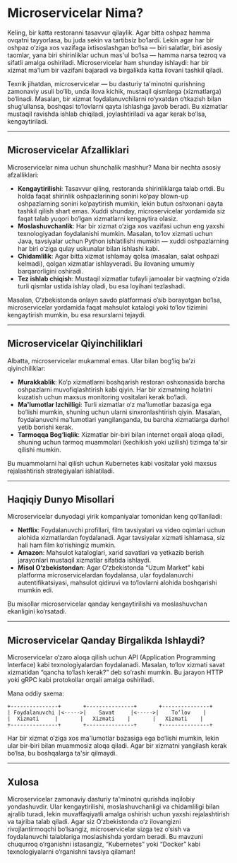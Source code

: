 # Microservicelar Nima?
Keling, bir katta restoranni tasavvur qilaylik. Agar bitta oshpaz hamma ovqatni tayyorlasa, bu juda sekin va tartibsiz bo‘lardi. Lekin agar har bir oshpaz o‘ziga xos vazifaga ixtisoslashgan bo‘lsa — biri salatlar, biri asosiy taomlar, yana biri shirinliklar uchun mas'ul bo‘lsa — hamma narsa tezroq va sifatli amalga oshiriladi. Microservicelar ham shunday ishlaydi: har bir xizmat ma'lum bir vazifani bajaradi va birgalikda katta ilovani tashkil qiladi.

Texnik jihatdan, microservicelar — bu dasturiy ta'minotni qurishning zamonaviy usuli bo‘lib, unda ilova kichik, mustaqil qismlarga (xizmatlarga) bo‘linadi. Masalan, bir xizmat foydalanuvchilarni ro‘yxatdan o‘tkazish bilan shug‘ullansa, boshqasi to‘lovlarni qayta ishlashga javob beradi. Bu xizmatlar mustaqil ravishda ishlab chiqiladi, joylashtiriladi va agar kerak bo‘lsa, kengaytiriladi.

---

## Microservicelar Afzalliklari
Microservicelar nima uchun shunchalik mashhur? Mana bir nechta asosiy afzalliklari:

- **Kengaytirilishi**: Tasavvur qiling, restoranda shirinliklarga talab ortdi. Bu holda faqat shirinlik oshpazlarining sonini ko‘pay blown-up oshpazlarning sonini ko‘paytirish mumkin, lekin butun oshxonani qayta tashkil qilish shart emas. Xuddi shunday, microservicelar yordamida siz faqat talab yuqori bo‘lgan xizmatlarni kengaytira olasiz.
- **Moslashuvchanlik**: Har bir xizmat o‘ziga xos vazifasi uchun eng yaxshi texnologiyadan foydalanishi mumkin. Masalan, to‘lov xizmati uchun Java, tavsiyalar uchun Python ishlatilishi mumkin — xuddi oshpazlarning har biri o‘ziga qulay uskunalar bilan ishlashi kabi.
- **Chidamlilik**: Agar bitta xizmat ishlamay qolsa (masalan, salat oshpazi kelmadi), qolgan xizmatlar ishlayveradi. Bu ilovaning umumiy barqarorligini oshiradi.
- **Tez ishlab chiqish**: Mustaqil xizmatlar tufayli jamoalar bir vaqtning o‘zida turli qismlar ustida ishlay oladi, bu esa loyihani tezlashadi.

Masalan, O‘zbekistonda onlayn savdo platformasi o‘sib borayotgan bo‘lsa, microservicelar yordamida faqat mahsulot katalogi yoki to‘lov tizimini kengaytirish mumkin, bu esa resurslarni tejaydi.

---

## Microservicelar Qiyinchiliklari
Albatta, microservicelar mukammal emas. Ular bilan bog‘liq ba’zi qiyinchiliklar:

- **Murakkablik**: Ko‘p xizmatlarni boshqarish restoran oshxonasida barcha oshpazlarni muvofiqlashtirish kabi qiyin. Har bir xizmatning holatini kuzatish uchun maxsus monitoring vositalari kerak bo‘ladi.
- **Ma'lumotlar Izchilligi**: Turli xizmatlar o‘z ma'lumotlar bazasiga ega bo‘lishi mumkin, shuning uchun ularni sinxronlashtirish qiyin. Masalan, foydalanuvchi ma'lumotlari yangilanganda, bu barcha xizmatlarga darhol yetib borishi kerak.
- **Tarmoqqa Bog‘liqlik**: Xizmatlar bir-biri bilan internet orqali aloqa qiladi, shuning uchun tarmoq muammolari (kechikish yoki uzilish) tizimga ta'sir qilishi mumkin.

Bu muammolarni hal qilish uchun Kubernetes kabi vositalar yoki maxsus rejalashtirish strategiyalari ishlatiladi.

---

## Haqiqiy Dunyo Misollari
Microservicelar dunyodagi yirik kompaniyalar tomonidan keng qo‘llaniladi:

- **Netflix**: Foydalanuvchi profillari, film tavsiyalari va video oqimlari uchun alohida xizmatlardan foydalanadi. Agar tavsiyalar xizmati ishlamasa, siz hali ham film ko‘rishingiz mumkin.
- **Amazon**: Mahsulot kataloglari, xarid savatlari va yetkazib berish jarayonlari mustaqil xizmatlar sifatida ishlaydi.
- **Misol O‘zbekistondan**: Agar O‘zbekistonda “Uzum Market” kabi platforma microservicelardan foydalansa, ular foydalanuvchi autentifikatsiyasi, mahsulot qidiruvi va to‘lovlarni alohida boshqarishi mumkin edi.

Bu misollar microservicelar qanday kengaytirilishi va moslashuvchan ekanligini ko‘rsatadi.

---

## Microservicelar Qanday Birgalikda Ishlaydi?
Microservicelar o‘zaro aloqa qilish uchun API (Application Programming Interface) kabi texnologiyalardan foydalanadi. Masalan, to‘lov xizmati savat xizmatidan “qancha to‘lash kerak?” deb so‘rashi mumkin. Bu jarayon HTTP yoki gRPC kabi protokollar orqali amalga oshiriladi.

Mana oddiy sxema:

```
+---------------+       +---------------+       +---------------+
| Foydalanuvchi |<----->|    Savat     |<----->|    To‘lov    |
|  Xizmati     |       |   Xizmati    |       |   Xizmati    |
+---------------+       +---------------+       +---------------+
```

Har bir xizmat o‘ziga xos ma'lumotlar bazasiga ega bo‘lishi mumkin, lekin ular bir-biri bilan muammosiz aloqa qiladi. Agar bir xizmatni yangilash kerak bo‘lsa, bu boshqalarga ta'sir qilmaydi.

---

## Xulosa
Microservicelar zamonaviy dasturiy ta'minotni qurishda inqilobiy yondashuvdir. Ular kengaytirilishi, moslashuvchanligi va chidamliligi bilan ajralib turadi, lekin muvaffaqiyatli amalga oshirish uchun yaxshi rejalashtirish va tajriba talab qiladi. Agar siz O‘zbekistonda o‘z ilovangizni rivojlantirmoqchi bo‘lsangiz, microservicelar sizga tez o‘sish va foydalanuvchi talablariga moslashishda yordam beradi. Bu mavzuni chuqurroq o‘rganishni istasangiz, “Kubernetes” yoki “Docker” kabi texnologiyalarni o‘rganishni tavsiya qilaman!
